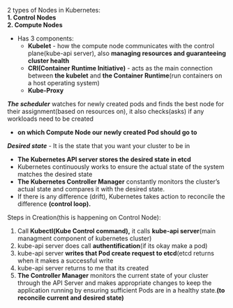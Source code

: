 2 types of Nodes in Kubernetes:  
**1. Control Nodes**  
**2. Compute Nodes**  
- Has 3 components:  
  - **Kubelet** - how the compute node communicates with the control plane(kube-api server), also **managing resources and guaranteeing cluster health**  
  - **CRI(Container Runtime Initiative)** - acts as the main connection between **the kubelet** and **the Container Runtime**(run containers on a host operating system)   
  - **Kube-Proxy**  

***The scheduler*** watches for newly created pods and finds the best node for their assignment(based on resources on), it also checks(asks) if any workloads need to be created  
- **on which Compute Node our newly created Pod should go to**  

***Desired state*** - It is the state that you want your cluster to be in  
- **The Kubernetes API server stores the desired state in etcd**  
- Kubernetes continuously works to ensure the actual state of the system matches the desired state  
- **The Kubernetes Controller Manager** constantly monitors the cluster’s actual state and compares it with the desired state. 
- If there is any difference (drift), Kubernetes takes action to reconcile the difference **(control loop).**  

Steps in Creation(this is happening on Control Node):  
1. Call **Kubectl(Kube Control command),** it calls **kube-api server**(main managment component of kubernetes cluster)  
2. kube-api server does call **authentification**(if its okay make a pod)  
3. kube-api server **writes that Pod create request to etcd**(etcd returns when it makes a successful write  
4. kube-api server returns to me that its created
5. **The Controller Manager** monitors the current state of your cluster through the API Server and makes appropriate changes to keep the application running by ensuring sufficient Pods are in a healthy state.**(to reconcile current and desired state)**  
